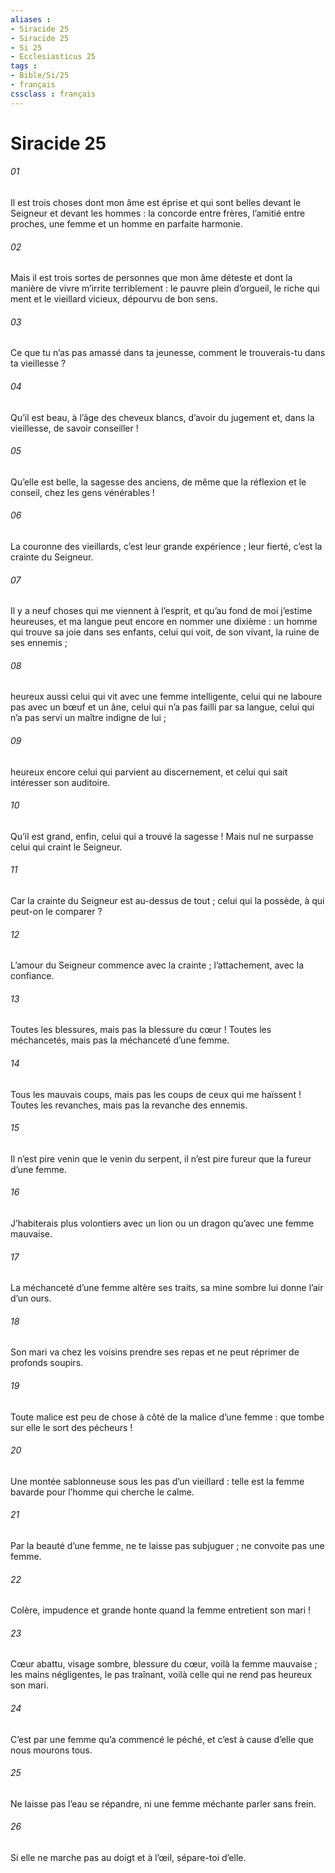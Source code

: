 ```yaml
---
aliases : 
- Siracide 25
- Siracide 25
- Si 25
- Ecclesiasticus 25
tags : 
- Bible/Si/25
- français
cssclass : français
---
```


# Siracide 25

###### 01
Il est trois choses dont mon âme est éprise
et qui sont belles devant le Seigneur et devant les hommes :
la concorde entre frères, l’amitié entre proches,
une femme et un homme en parfaite harmonie.
###### 02
Mais il est trois sortes de personnes que mon âme déteste
et dont la manière de vivre m’irrite terriblement :
le pauvre plein d’orgueil, le riche qui ment
et le vieillard vicieux, dépourvu de bon sens.
###### 03
Ce que tu n’as pas amassé dans ta jeunesse,
comment le trouverais-tu dans ta vieillesse ?
###### 04
Qu’il est beau, à l’âge des cheveux blancs, d’avoir du jugement
et, dans la vieillesse, de savoir conseiller !
###### 05
Qu’elle est belle, la sagesse des anciens,
de même que la réflexion et le conseil, chez les gens vénérables !
###### 06
La couronne des vieillards, c’est leur grande expérience ;
leur fierté, c’est la crainte du Seigneur.
###### 07
Il y a neuf choses qui me viennent à l’esprit,
et qu’au fond de moi j’estime heureuses,
et ma langue peut encore en nommer une dixième :
un homme qui trouve sa joie dans ses enfants,
celui qui voit, de son vivant, la ruine de ses ennemis ;
###### 08
heureux aussi celui qui vit avec une femme intelligente,
celui qui ne laboure pas avec un bœuf et un âne,
celui qui n’a pas failli par sa langue,
celui qui n’a pas servi un maître indigne de lui ;
###### 09
heureux encore celui qui parvient au discernement,
et celui qui sait intéresser son auditoire.
###### 10
Qu’il est grand, enfin, celui qui a trouvé la sagesse !
Mais nul ne surpasse celui qui craint le Seigneur.
###### 11
Car la crainte du Seigneur est au-dessus de tout ;
celui qui la possède, à qui peut-on le comparer ?
###### 12
L’amour du Seigneur commence avec la crainte ;
l’attachement, avec la confiance.
###### 13
Toutes les blessures, mais pas la blessure du cœur !
Toutes les méchancetés, mais pas la méchanceté d’une femme.
###### 14
Tous les mauvais coups, mais pas les coups de ceux qui me haïssent !
Toutes les revanches, mais pas la revanche des ennemis.
###### 15
Il n’est pire venin que le venin du serpent,
il n’est pire fureur que la fureur d’une femme.
###### 16
J’habiterais plus volontiers avec un lion ou un dragon
qu’avec une femme mauvaise.
###### 17
La méchanceté d’une femme altère ses traits,
sa mine sombre lui donne l’air d’un ours.
###### 18
Son mari va chez les voisins prendre ses repas
et ne peut réprimer de profonds soupirs.
###### 19
Toute malice est peu de chose à côté de la malice d’une femme :
que tombe sur elle le sort des pécheurs !
###### 20
Une montée sablonneuse sous les pas d’un vieillard :
telle est la femme bavarde pour l’homme qui cherche le calme.
###### 21
Par la beauté d’une femme, ne te laisse pas subjuguer ;
ne convoite pas une femme.
###### 22
Colère, impudence et grande honte
quand la femme entretient son mari !
###### 23
Cœur abattu, visage sombre,
blessure du cœur, voilà la femme mauvaise ;
les mains négligentes, le pas traînant,
voilà celle qui ne rend pas heureux son mari.
###### 24
C’est par une femme qu’a commencé le péché,
et c’est à cause d’elle que nous mourons tous.
###### 25
Ne laisse pas l’eau se répandre,
ni une femme méchante parler sans frein.
###### 26
Si elle ne marche pas au doigt et à l’œil,
sépare-toi d’elle.
